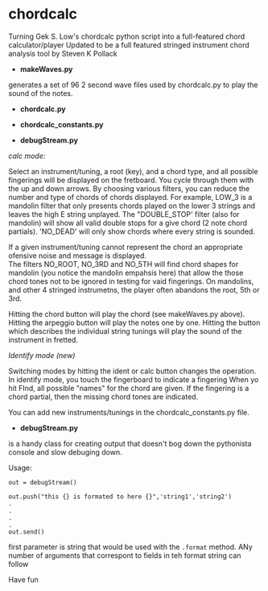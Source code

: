 chordcalc
=========

Turning  Gek S. Low's chordcalc python script into a full-featured chord calculator/player 
Updated to be a full featured stringed instrument chord analysis tool by Steven K Pollack

- **makeWaves.py**


generates a set of 96 2 second wave files  used by chordcalc.py to play the sound of the notes.

- **chordcalc.py**

- **chordcalc_constants.py**

- **debugStream.py**



*calc mode:*



Select an instrument/tuning, a root (key), and a chord type, and all possible fingerings will be displayed on the fretboard.
You cycle through them with the up and down arrows.  By choosing various filters, you can  reduce the number and type of chords of  chords displayed.
For example, LOW_3 is a mandolin filter that only presents chords played on the lower 3 strings and leaves the high E string
unplayed.  The "DOUBLE_STOP' filter (also for mandolin) will show all valid double stops for a give chord (2 note chord partials).
'NO_DEAD' will only show chords where every string is sounded.  

If a given instrument/tuning cannot represent the chord an appropriate ofensive noise and message is displayed.  
The filters NO_ROOT, NO_3RD and NO_5TH will find chord shapes for 
mandolin (you notice the mandolin empahsis here) that allow the those chord tones not to be 
ignored in testing for vaid fingerings.  On mandolins, and other 4 stringed instrumetns, the player often abandons the root, 5th or 3rd.

Hitting the chord button will play the chord (see makeWaves.py above).  Hitting the arpeggio button will play the notes one by one.
Hitting the button which describes the individual string tunings will play the sound of the instrument in fretted.

*Identify mode (new)*


Switching modes by hitting the ident or calc button  changes the operation.  In identify mode, you touch the fingerboard to indicate a fingering 
When yo hit FInd, all possible "names" for the chord are given.  If the fingering is a chord partial, then the missing chord 
tones are indicated.  

You can add new instruments/tunings in the chordcalc_constants.py file.  

- **debugStream.py** 

is a handy class for creating output that doesn't bog down the pythonista console and slow debuging down.  

Usage:

```
out = debugStream()

out.push("this {} is formated to here {}",'string1','string2')
.
.
.
.
out.send()
```

first parameter is   string that would be used with the `.format` method.  ANy number of arguments that correspont to fields in teh format string can follow



Have fun
